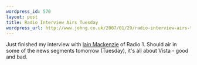 ```yaml
--- 
wordpress_id: 570
layout: post
title: Radio Interview Airs Tuesday
wordpress_url: http://www.johng.co.uk/2007/01/29/radio-interview-airs-tomorrow/
---
```

Just finished my interview with <a href="http://www.bbc.co.uk/radio1/news/profiles/iain_mackenzie.shtml">Iain Mackenzie</a> of Radio 1. Should air in some of the news segments tomorrow (Tuesday), it's all about Vista - good and bad.
